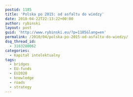 ```yaml
---
postid: 1185
title: 'Polska po 2015: od asfaltu do wiedzy'
date: 2010-04-22T22:13:22+00:00
author: rybinski
layout: post
guid: 'http://www.rybinski.eu/?p=1185&lang=en'
permalink: /2010/04/polska-po-2015-od-asfaltu-do-wiedzy/
dsq_thread_id:
  - 3163280062
categories:
  - Kapitał intelektualny
tags:
  - bridges
  - EU-funds
  - EU2020
  - knowledge
  - roads
  - strategy
---
```

